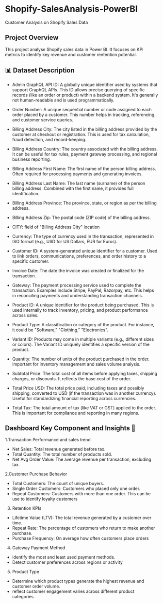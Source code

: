 # Shopify-SalesAnalysis-PowerBI
Customer Analysis on Shopify Sales Data



## Project Overview

This project analyse Shopify sales data in Power BI. It focuses on KPI metrics to identify key revenue and customer rentention potential.





## 📊 Dataset Description

- Admin GraphQL API ID:
A globally unique identifier used by systems that support GraphQL APIs. This ID allows precise querying of specific records (like an order or product) within a backend system. It's generally not human-readable and is used programmatically.

- Order Number:
A unique sequential number or code assigned to each order placed by a customer. This number helps in tracking, referencing, and customer service queries. 

- Billing Address City:
The city listed in the billing address provided by the customer at checkout or registration. This is used for tax calculation, fraud detection, and record-keeping.

- Billing Address Country:
The country associated with the billing address. It can be useful for tax rules, payment gateway processing, and regional business reporting.

- Billing Address First Name:
The first name of the person  billing address. Often required for processing payments and generating invoices.

- Billing Address Last Name:
The last name (surname) of the person billing address. Combined with the first name, it provides full identification.

- Billing Address Province:
The province, state, or region as per the billing address.

- Billing Address Zip:
The postal code (ZIP code) of the billing address. 

- CITY:
field of "Billing Address City" location

- Currency:
The type of currency used in the transaction, represented in ISO format (e.g., USD for US Dollars, EUR for Euros).

- Customer ID:
A system-generated unique identifier for a customer. Used to link orders, communications, preferences, and order history to a specific customer.

- Invoice Date:
The date the invoice was created or finalized for the transaction. 

- Gateway:
The payment processing service used to complete the transaction. Examples include Stripe, PayPal, Razorpay, etc. This helps in reconciling payments and understanding transaction channels.

- Product ID:
A unique identifier for the product being purchased. This is used internally to track inventory, pricing, and product performance across sales.

- Product Type:
A classification or category of the product. For instance, it could be "Software," "Clothing," "Electronics".

- Variant ID:
Products may come in multiple variants (e.g., different sizes or colors). The Variant ID uniquely identifies a specific version of the product.

- Quantity:
The number of units of the product purchased in the order. Important for inventory management and sales volume analysis.

- Subtotal Price:
The total cost of all items before applying taxes, shipping charges, or discounts. It reflects the base cost of the order.

- Total Price USD: 
The total price paid, including taxes and possibly shipping, converted to USD (if the transaction was in another currency). Useful for standardizing financial reporting across currencies.

- Total Tax:
The total amount of tax (like VAT or GST) applied to the order. This is important for compliance and reporting in many regions.




## Dashboard Key Component and Insights 🚀

1.Transaction Performance and sales trend 
- Net Sales: Total revenue generated before tax.
- Total Quantity: The total number of products sold.
- Net Avg Order Value: The average revenue per transaction, excluding tax.


2.Customer Purchase Behavior
- Total Customers: The count of unique buyers.
- Single Order Customers: Customers who placed only one order.
- Repeat Customers: Customers with more than one order. This can be use to identify loyalty customers

3. Retention KPIs
- Lifetime Value (LTV): The total revenue generated by a customer over time.
- Repeat Rate: The percentage of customers who return to make another purchase.
- Purchase Frequency: On average how often customers place orders


4. Gateway Payment Method
- Identify the most and least used payment methods.
- Detect customer preferences across regions or activity 

5. Product Type
- Determine which product types generate the highest revenue and customer order volume.
- reflect customer engagement varies across different product categories.




